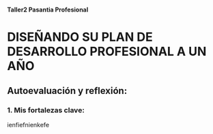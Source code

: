 #### Taller2 Pasantia Profesional
# DISEÑANDO SU PLAN DE DESARROLLO PROFESIONAL A UN AÑO

## Autoevaluación y reflexión:
### 1. Mis fortalezas clave:
ienfiefnienkefe
